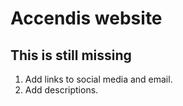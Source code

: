 # Accendis website

## This is still missing

1. Add links to social media and email.
2. Add descriptions.